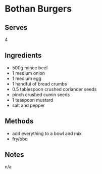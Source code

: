 # Bothan Burgers

## Serves
4

## Ingredients
 - 500g mince beef
 - 1 medium onion
 - 1 medium egg
 - 1 handful of bread crumbs
 - 0.5 tablespoon crushed coriander seeds
 - pinch crushed cumin seeds
 - 1 teaspoon mustard
 - salt and pepper

## Methods
 - add everything to a bowl and mix
 - fry/bbq

## Notes
n/a
